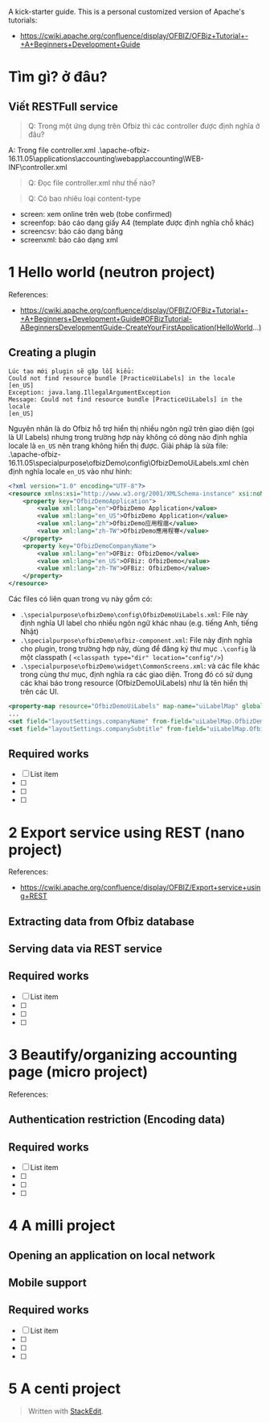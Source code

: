 A kick-starter guide.
This is a personal customized version of Apache's tutorials:
- https://cwiki.apache.org/confluence/display/OFBIZ/OFBiz+Tutorial+-+A+Beginners+Development+Guide

# Tìm gì? ở đâu?

## Viết RESTFull service

> Q: Trong một ứng dụng trên Ofbiz thì các controller được định nghĩa ở đâu?

A: Trong file controller.xml 
.\apache-ofbiz-16.11.05\applications\accounting\webapp\accounting\WEB-INF\controller.xml

> Q: Đọc file controller.xml như thế nào?

<!-- Request Mappings -->
<!-- end of request mappings -->
<!-- View Mappings -->
<!-- Lookup mappings -->
<!-- Assignment Mappings -->
<!-- end of view mappings -->
 
> Q: Có bao nhiêu loại content-type

- screen: xem online trên web (tobe confirmed)
- screenfop: báo cáo dạng giấy A4 (template được định nghĩa chỗ khác)
- screencsv: báo cáo dạng bảng
- screenxml: báo cáo dạng xml

# 1 Hello world (neutron project)

References:
 -  https://cwiki.apache.org/confluence/display/OFBIZ/OFBiz+Tutorial+-+A+Beginners+Development+Guide#OFBizTutorial-ABeginnersDevelopmentGuide-CreateYourFirstApplication(HelloWorld...)

## Creating a plugin

```
Lúc tạo mới plugin sẽ gặp lỗi kiểu:
Could not find resource bundle [PracticeUiLabels] in the locale [en_US]  
Exception: java.lang.IllegalArgumentException  
Message: Could not find resource bundle [PracticeUiLabels] in the locale  
[en_US]
```
Nguyên nhân là do Ofbiz hỗ trợ hiển thị nhiều ngôn ngữ trên giao diện (gọi là UI Labels) nhưng trong trường hợp này không có dòng nào định nghĩa locale là `en_US` nên trang không hiển thị được.
Giải pháp là sửa file: .\apache-ofbiz-16.11.05\specialpurpose\ofbizDemo\config\OfbizDemoUiLabels.xml
chèn định nghĩa locale `en_US` vào như hình:
```xml
<?xml version="1.0" encoding="UTF-8"?>
<resource xmlns:xsi="http://www.w3.org/2001/XMLSchema-instance" xsi:noNamespaceSchemaLocation="http://ofbiz.apache.org/dtds/ofbiz-properties.xsd">
    <property key="OfbizDemoApplication">
        <value xml:lang="en">OfbizDemo Application</value>
        <value xml:lang="en_US">OfbizDemo Application</value>
        <value xml:lang="zh">OfbizDemo应用程庿</value>
        <value xml:lang="zh-TW">OfbizDemo應用程弿</value>
    </property>
    <property key="OfbizDemoCompanyName">
        <value xml:lang="en">OFBiz: OfbizDemo</value>
        <value xml:lang="en_US">OFBiz: OfbizDemo</value>
        <value xml:lang="zh-TW">OFBiz: OfbizDemo</value>
    </property>
</resource>
```
Các files có liên quan trong vụ này gồm có:
- `.\specialpurpose\ofbizDemo\config\OfbizDemoUiLabels.xml`: File này định nghĩa UI label cho nhiều ngôn ngữ khác nhau (e.g. tiếng Anh, tiếng Nhật)
- `.\specialpurpose\ofbizDemo\ofbiz-component.xml`: File này định nghĩa cho plugin, trong trường hợp này, dùng để đăng ký thư mục `.\config` là một classpath ( `<classpath type="dir" location="config"/>`)
- `.\specialpurpose\ofbizDemo\widget\CommonScreens.xml`: và các file khác trong cùng thư mục, định nghĩa ra các giao diện. Trong đó có sử dụng các khai báo trong resource (OfbizDemoUiLabels) như là tên hiển thị trên các UI.
```xml
<property-map resource="OfbizDemoUiLabels" map-name="uiLabelMap" global="true"/>
...
<set field="layoutSettings.companyName" from-field="uiLabelMap.OfbizDemoCompanyName" global="true"/>
<set field="layoutSettings.companySubtitle" from-field="uiLabelMap.OfbizDemoCompanySubtitle" global="true"/>
```


## Required works

 - [ ] List item
 - [ ]  
 - [ ]  
 - [ ] 

# 2 Export service using REST (nano project)

References:
 - https://cwiki.apache.org/confluence/display/OFBIZ/Export+service+using+REST

##  Extracting data from Ofbiz database

## Serving data via REST service
## Required works

 - [ ] List item
 - [ ]  
 - [ ]  
 - [ ] 

# 3 Beautify/organizing accounting page (micro project)

References:

## Authentication restriction (Encoding data)
## Required works

 - [ ] List item
 - [ ]  
 - [ ]  
 - [ ] 


# 4 A milli project

## Opening an application on local network

## Mobile support

## Required works

 - [ ] List item
 - [ ]  
 - [ ]  
 - [ ] 

# 5 A centi project 


> Written with [StackEdit](https://stackedit.io/).
<!--stackedit_data:
eyJoaXN0b3J5IjpbLTE2NTk4NTIzMzYsLTQ3NzEwMDMzOSw4MD
k0NjAxOTMsLTIwMDU0MDM0NDBdfQ==
-->